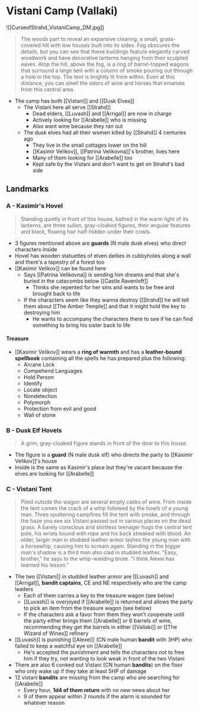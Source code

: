 # Vistani Camp (Vallaki)

![[CurseofStrahd_VistaniCamp_DM.jpg]]

> The woods part to reveal an expansive clearing; a small, grass-covered hill with low houses built into its sides. Fog obscures the details, but you can see that these buildings feature elegantly carved woodwork and have decorative lanterns hanging from their sculpted eaves. Atop the hill, above the fog, is a ring of barrel-topped wagons that surround a large tent with a column of smoke pouring out through a hole in the top. The tent is brightly lit from within. Even at this distance, you can smell the odors of wine and horses that emanate from this central area.

* The camp has both [[Vistani]] and [[Dusk Elves]]
  * The Vistani here all serve [[Strahd]]
    * Dead elders, [[Luvash]] and [[Arrigal]] are now in charge
    * Actively looking for [[Arabelle]] who is missing
    * Also want wine because they ran out
  * The dusk elves had all their women killed by [[Strahd]] 4 centuries ago
    * They live in the small cottages lower on the hill
    * [[Kasimir Velikov]], [[Patrina Velikovna]]'s brother, lives here
    * Many of them looking for [[Arabelle]] too
    * Kept safe by the Vistani and don't want to get on Strahd's bad side

## Landmarks
### A - Kasimir's Hovel
> Standing quietly in front of this house, bathed in the warm light of its lanterns, are three sullen, gray-cloaked figures, their angular features and black, flowing hair half-hidden under their cowls.

* 3 figures mentioned above are **guards** (N male dusk elves) who direct characters inside
* Hovel has wooden statuettes of elven deities in cubbyholes along a wall and there's a tapestry of a forest too
* [[Kasimir Velikov]] can be found here
  * Says [[Patrina Velikovna]] is sending him dreams and that she's buried in the catacombs below [[Castle Ravenloft]]
    * Thinks she repented for her sins and wants to be free and brought back to life
  * If the characters seem like they wanna destroy [[Strahd]] he will tell them about [[The Amber Temple]] and that it might hold the key to destroying him
    * He wants to accompany the characters there to see if he can find something to bring his sister back to life

#### Treasure
* [[Kasimir Velikov]] wears a **ring of warmth** and has a **leather-bound spellbook** containing all the spells he has prepared plus the following:
  * Arcane Lock
  * Compehend Languages
  * Hold Person
  * Identify
  * Locate object
  * Nondetection
  * Polymorph
  * Protection from evil and good
  * Wall of stone

### B - Dusk Elf Hovels
> A grim, gray-cloaked figure stands in front of the door to this house.

* The figure is a **guard** (N male dusk elf) who directs the party to [[Kasimir Velikov]]'s house
* Inside is the same as Kasimir's place but they're vacant because the elves are looking for [[Arabelle]]

### C - Vistani Tent
> Piled outside tho wagon are several empty casks of wine. From inside the tent comes the crack of a whip followed by the howls of a young man. Three sputtering campfires fill the tent with smoke, and through the haze you see six Vistani passed out in various places on the dead grass. A barely conscious and shirtless teenager hugs the central tent pole, his wrists bound with rope and his back streaked with blood. An older, larger man in studded leather armor lashes the young man with a horsewhip, causing him to scream again. Standing in the bigger man's shadow is a third man also clad in studded leather. "Easy, brother," he says to the whip-wielding brute. "I think Alexei has learned his lesson."

* The two [[Vistani]] in studded leather armor are [[Luvash]] and [[Arrigal]], **bandit captains**, CE and NE respectively who are the camp leaders
  * Each of them carries a key to the treasure wagon (see below)
  * [[Luvash]] is overjoyed if [[Arabelle]] is returned and allows the party to pick an item from the treasure wagon (see below)
  * If the characters ask a favor from them they won't cooperate until the party either brings them [[Arabelle]] or 6 barrels of wine, recommending they get the barrels in either [[Vallaki]] or [[The Wizard of Wines]] refinery
* [[Luvash]] is punishing [[Alexei]] (CN male human **bandit** with 3HP) who failed to keep a watchful eye on [[Arabelle]]
  * He's accepted the punishment and tells the characters not to free him if they try, not wanting to look weak in front of the two Vistani
* There are also 6 conked out Vistani (CN human **bandits**) on the floor who only wake up if they take at least 5HP of damage
* 12 vistani **bandits** are missing from the camp who are searching for [[Arabelle]]
  * Every hour, **1d4 of them return** with no new news about her
  * 9 of them appear within 2 rounds if the alarm is sounded for whatever reason
